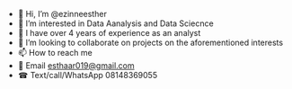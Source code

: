 - 👋 Hi, I’m @ezinneesther
- 👀 I’m interested in Data Aanalysis and Data Sciecnce
- 🌱 I have over 4 years of experience as an analyst
- 💞️ I’m looking to collaborate on projects on the aforementioned interests
- 📫 How to reach me 
- 📧 Email esthaar019@gmail.com
- ☎ Text/call/WhatsApp 08148369055

<!---
ezinneesther/ezinneesther is a ✨ special ✨ repository because its `README.md` (this file) appears on your GitHub profile.
You can click the Preview link to take a look at your changes.
--->
